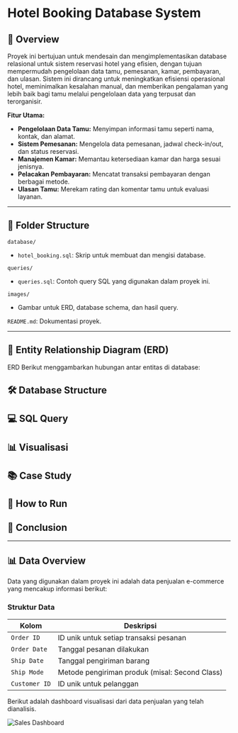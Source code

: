 # Hotel Booking Database System

## 📄 Overview
Proyek ini bertujuan untuk mendesain dan mengimplementasikan database relasional untuk sistem reservasi hotel yang efisien, dengan tujuan mempermudah pengelolaan data tamu, pemesanan, kamar, pembayaran, dan ulasan. Sistem ini dirancang untuk meningkatkan efisiensi operasional hotel, meminimalkan kesalahan manual, dan memberikan pengalaman yang lebih baik bagi tamu melalui pengelolaan data yang terpusat dan terorganisir.

**Fitur Utama:**
- **Pengelolaan Data Tamu:** Menyimpan informasi tamu seperti nama, kontak, dan alamat.
- **Sistem Pemesanan:** Mengelola data pemesanan, jadwal check-in/out, dan status reservasi.
- **Manajemen Kamar:** Memantau ketersediaan kamar dan harga sesuai jenisnya.
- **Pelacakan Pembayaran:** Mencatat transaksi pembayaran dengan berbagai metode.
- **Ulasan Tamu:** Merekam rating dan komentar tamu untuk evaluasi layanan.

---

## 📂 Folder Structure 
`database/`
- `hotel_booking.sql`: Skrip untuk membuat dan mengisi database.

`queries/`
- `queries.sql`: Contoh query SQL yang digunakan dalam proyek ini.

`images/`
- Gambar untuk ERD, database schema, dan hasil query.

`README.md`: Dokumentasi proyek.

---

## 📐 Entity Relationship Diagram (ERD)
ERD Berikut menggambarkan hubungan antar entitas di database:


## 🛠️ Database Structure

## 💻 SQL Query

## 📊 Visualisasi

## 📚 Case Study

## 🚀 How to Run

## 📌 Conclusion

---

## 📊 Data Overview
Data yang digunakan dalam proyek ini adalah data penjualan e-commerce yang mencakup informasi berikut:

### Struktur Data

| **Kolom**              | **Deskripsi**                                        |
|------------------------|------------------------------------------------------|
| `Order ID`             | ID unik untuk setiap transaksi pesanan               |
| `Order Date`           | Tanggal pesanan dilakukan                           |
| `Ship Date`            | Tanggal pengiriman barang                           |
| `Ship Mode`            | Metode pengiriman produk (misal: Second Class)       |
| `Customer ID`          | ID unik untuk pelanggan                              |


   Berikut adalah dashboard visualisasi dari data penjualan yang telah dianalisis.

  ![Sales Dashboard](https://github.com/listiangr/Ecommerce_Sales_Data_Analysis_Using_Excel/blob/main/Sales%20Dashboard.png?row=true)

  
